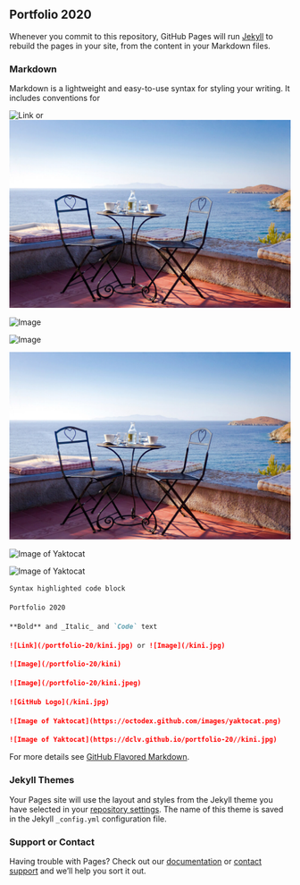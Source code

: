 ## Portfolio 2020

Whenever you commit to this repository, GitHub Pages will run [Jekyll](https://jekyllrb.com/) to rebuild the pages in your site, from the content in your Markdown files.

### Markdown

Markdown is a lightweight and easy-to-use syntax for styling your writing. It includes conventions for

![Link](/portfolio-20/kini.jpg) or ![Image](/kini.jpg)

![Image](/portfolio-20/kini)

![Image](/portfolio-20/kini.jpeg)

![GitHub Logo](/kini.jpg)

![Image of Yaktocat](https://octodex.github.com/images/yaktocat.png)

![Image of Yaktocat](https://dclv.github.io/portfolio-20//kini.jpg)


```markdown
Syntax highlighted code block

Portfolio 2020

**Bold** and _Italic_ and `Code` text

![Link](/portfolio-20/kini.jpg) or ![Image](/kini.jpg)

![Image](/portfolio-20/kini)

![Image](/portfolio-20/kini.jpeg)

![GitHub Logo](/kini.jpg)

![Image of Yaktocat](https://octodex.github.com/images/yaktocat.png)

![Image of Yaktocat](https://dclv.github.io/portfolio-20//kini.jpg)


```

For more details see [GitHub Flavored Markdown](https://guides.github.com/features/mastering-markdown/).

### Jekyll Themes

Your Pages site will use the layout and styles from the Jekyll theme you have selected in your [repository settings](https://github.com/dclv/portfolio-20/settings/pages). The name of this theme is saved in the Jekyll `_config.yml` configuration file.

### Support or Contact

Having trouble with Pages? Check out our [documentation](https://docs.github.com/categories/github-pages-basics/) or [contact support](https://support.github.com/contact) and we’ll help you sort it out.
